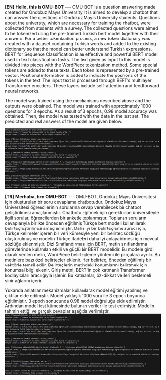 **[EN]**
**Hello, this is OMU-BOT** ---
OMU-BOT is a question answering made created for Ondokuz Mayıs Üniversity. It is aimed to develop a chatbot that can answer the questions of Ondokuz Mayıs University students. Questions about the university, which are necessary for training the chatbot, were collected from students with a survey. The collected questions were aimed to be tokenized using the pre-trained Turkish bert model together with their answers. For a better tokenization process, a new token dictionary was created with a dataset containing Turkish words and added to the existing dictionary so that the model can better understand Turkish expressions. BERT for Sequence Classification is an effective and powerful BERT model used in text classification tasks. The text given as input to this model is divided into pieces with the WordPiece tokenization method. Some special tokens are added to these texts. Each token is represented by a pre-trained vector. Positional information is added to indicate the positions of the tokens in the text. The input text is processed through BERT’s multilayer Transformer encoders. These layers include self-attention and feedforward neural networks.

The model was trained using the mechanisms described above and the outputs were obtained. The model was trained with approximately 1000 questions for 3 epochs. As a result of 3 epochs, 0.98 model accuracy was obtained. Then, the model was tested with the data in the test set. The predicted and real answers of the model are given below.

![Test](https://github.com/ahmetust/Omu-bot/blob/main/Screenshot1.png)

**[TR]**
**Merhaba, ben OMU-BOT** ---
OMU-BOT, Ondokuz Mayıs Üniversitesi için oluşturulan bir soru cevaplama chatbotudur. Ondokuz Mayıs Üniversitesi öğrencilerinin sorularına cevap verebilecek bir chatbot geliştirilmesi amaçlanmıştır. Chatbotu eğitmek için gerekli olan üniversiteyle ilgili sorular, öğrencilerden bir anketle toplanmıştır. Toplanan soruların cevaplarıyla birlikte önceden eğitilmiş Türkçe bert modeli kullanılarak belirteçleştirilmesi amaçlanmıştır. Daha iyi bir belirteçleme süreci için, Türkçe kelimeler içeren bir veri kümesiyle yeni bir belirteç sözlüğü oluşturulmuş ve modelin Türkçe ifadeleri daha iyi anlayabilmesi için mevcut sözlüğe eklenmiştir. Dizi Sınıflandırması için BERT, metin sınıflandırma görevlerinde kullanılan etkili ve güçlü bir BERT modelidir. Bu modele girdi olarak verilen metin, WordPiece belirteçleme yöntemi ile parçalara ayrılır. Bu metinlere bazı özel belirteçler eklenir. Her belirteç, önceden eğitilmiş bir vektörle temsil edilir. Belirteçlerin metindeki konumlarını belirtmek için konumsal bilgi eklenir. Giriş metni, BERT'in çok katmanlı Transformer kodlayıcıları aracılığıyla işlenir. Bu katmanlar, öz-dikkat ve ileri beslemeli sinir ağlarını içerir.

Yukarıda anlatılan mekanizmalar kullanılarak model eğitimi yapılmış ve çıktılar elde edilmiştir. Model yaklaşık 1000 soru ile 3 epoch boyunca eğitilmiştir. 3 epoch sonucunda 0.98 model doğruluğu elde edilmiştir. Ardından model test kümesinde bulunan veriler ile test edilmiştir. Modelin tahmin ettiği ve gerçek cevaplar aşağıda verilmiştir.
![Test](https://github.com/ahmetust/Omu-bot/blob/main/Screenshot1.png)

